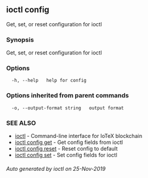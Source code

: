 ## ioctl config

Get, set, or reset configuration for ioctl

### Synopsis

Get, set, or reset configuration for ioctl

### Options

```
  -h, --help   help for config
```

### Options inherited from parent commands

```
  -o, --output-format string   output format
```

### SEE ALSO

* [ioctl](../README.md)	 - Command-line interface for IoTeX blockchain
* [ioctl config get](ioctl_config_get.md)	 - Get config fields from ioctl
* [ioctl config reset](ioctl_config_reset.md)	 - Reset config to default
* [ioctl config set](ioctl_config_set.md)	 - Set config fields for ioctl

###### Auto generated by ioctl on 25-Nov-2019
